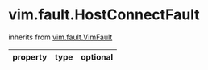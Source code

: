 vim.fault.HostConnectFault
==========================
inherits from [vim.fault.VimFault](docs/vim.fault.VimFault.md)

| property | type | optional |
|:---------|:-----|:---------|
